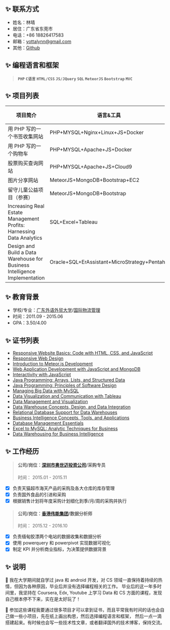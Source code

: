 ## :sparkles: 联系方式
- 姓名：林晴
- 居住：广东省东莞市
- 电话：+86 18826417583
- 邮箱：yottalynn@gmail.com
- 其他：[Github](https://github.com/Carol1992)

## :sparkles: 编程语言和框架
> ####  `PHP` `C语言` `HTML/CSS` `JS/JQuery` `SQL` `MeteorJS` `Bootstrap` `MVC`

## :sparkles: 项目列表
项目简介 | 语言&工具 | 开源代码&文件
------------ | ------------- | -------------
用 PHP 写的一个书签收集网站 | PHP+MYSQL+Nginx+Linux+JS+Docker | [BookMarks](https://github.com/Carol1992/PersonalInfo/tree/master/php_BookMarks)
用 PHP 写的一个购物车  | PHP+MYSQL+Apache+JS+Docker | [PHP 爬虫](https://github.com/Carol1992/PersonalInfo/tree/master/PHP_shoppingcart)
股票购买查询网站 | PHP+MYSQL+Apache+JS+Cloud9 | [CS50 Finance](https://github.com/Carol1992/PersonalInfo/tree/master/CS50_Finance)
图片分享网站 | MeteorJS+MongoDB+Bootstrap+EC2 | [Photos Blog](https://github.com/Carol1992/PersonalInfo/tree/master/Photos_Share)
留守儿童公益项目（参赛） | MeteorJS+MongoDB+Bootstrap | [Angels-and-Love](https://github.com/Carol1992/PersonalInfo/tree/master/Angels_and_Love)
Increasing Real Estate Management Profits: Harnessing Data Analytics | SQL+Excel+Tableau | [Presentation](https://github.com/Carol1992/PersonalInfo/tree/master/Data_Analysis)
Design and Build a Data Warehouse for Business Intelligence Implementation | Oracle+SQL+ErAssistant+MicroStrategy+Pentaho | [Presentation](https://github.com/Carol1992/PersonalInfo/tree/master/DataWarehouse_Design)

## :sparkles: 教育背景
* 学校/专业：[广东外语外贸大学](http://www.gdufs.edu.cn/)/[国际物流管理](http://bs.gdufs.edu.cn/)
* 时间：2011.09 - 2015.06
* GPA：3.50/4.00

## :sparkles: 证书列表
- [Responsive Website Basics: Code with HTML, CSS, and JavaScript](https://www.coursera.org/account/accomplishments/certificate/CGK4QSSMQYUS)
- [Responsive Web Design](https://www.coursera.org/account/accomplishments/certificate/LRLNHQEBCZFP)
- [Introduction to Meteor.js Development](https://www.coursera.org/account/accomplishments/certificate/J23QPU9H6772)
- [Web Application Development with JavaScript and MongoDB](https://www.coursera.org/account/accomplishments/certificate/LSKD6YHVF35V)
- [Interactivity with JavaScript](https://www.coursera.org/account/accomplishments/certificate/JMJUTXXU2NCB)
- [Java Programming: Arrays, Lists, and Structured Data](https://www.coursera.org/account/accomplishments/certificate/5MGEHADQLJ7X)
- [Java Programming: Principles of Software Design](https://www.coursera.org/account/accomplishments/certificate/CGDCLPDCJ365)
- [Managing Big Data with MySQL](https://www.coursera.org/account/accomplishments/certificate/E9S66KGJEDBB)
- [Data Visualization and Communication with Tableau](https://www.coursera.org/account/accomplishments/certificate/7QDJZWWHHW9K)
- [Data Management and Visualization](https://www.coursera.org/account/accomplishments/certificate/9V3VXKD399R8)
- [Data Warehouse Concepts, Design, and Data Integration](https://www.coursera.org/account/accomplishments/certificate/3GAMBUFABL8H)
- [Relational Database Support for Data Warehouses](https://www.coursera.org/account/accomplishments/certificate/VS2PY2TAAR82)
- [Business Intelligence Concepts, Tools, and Applications](https://www.coursera.org/account/accomplishments/certificate/XZ85YVWCC6MH)
- [Database Management Essentials](https://www.coursera.org/account/accomplishments/certificate/C33ZQZTLXVB8)
- [Excel to MySQL: Analytic Techniques for Business](https://www.coursera.org/account/accomplishments/specialization/V46E6AE5W8BK)
- [Data Warehousing for Business Intelligence](https://www.coursera.org/account/accomplishments/specialization/CQ948DMD9MUC)

## :sparkles: 工作经历
> #### 公司/岗位：[深圳市奥世迈投资公司](http://www.osman-global.com/)/采购专员
> 时间： 2015.01 - 2015.11
- [x] 负责天猫超市海天产品的采购及各大仓库的库存管理
- [x] 负责国外食品的引进和采购 
- [x] 根据销售计划将年度采购计划细化到季/月/周的采购并执行

> #### 公司/岗位：[香港伟能集团](http://vpower.com/)/数据分析师
> 时间： 2015.12 - 2016.10
- [x] 负责缅甸胶漂两个电站的数据收集和数据分析
- [x] 使用 powerquery 和 powerpivot 实现数据可视化 
- [x] 制定 KPI 并分析商业指标，为决策提供数据背景

## :sparkles: 说明
:punch: 我在大学期间就自学过 java 和 android 开发，对 CS 领域一直保持着持续的热情，但因为各种原因，毕业后并没有选择编程相关的工作。
毕业后的这一年多时间里，我坚持在 Coursera, Edx, Youtube 上学习 Data 和 CS 方面的课程，发现自己根本停不下来，实在是太好玩了！

:memo: 参加这些课程我要通过很多项目才可以拿到证书，而且平常我有时间的话也会自己做一些小项目，先在纸上画出构思，然后选择编程语言和框架，
然后一点一滴搭建起来。有时候也会写一些技术性文章，或者翻译国外的技术博客，保持交流。
